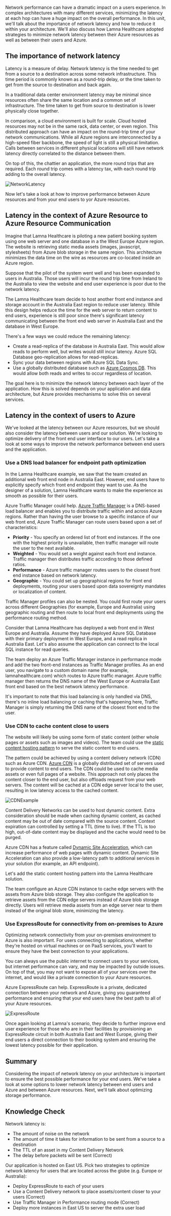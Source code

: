 Network performance can have a dramatic impact on a users experience. In complex architectures with many different services, minimizing the latency at each hop can have a huge impact on the overall performance. In this unit, we'll talk about the importance of network latency and how to reduce it within your architecture. We'll also discuss how Lamna Healthcare adopted strategies to minimize network latency between their Azure resources as well as between their users and Azure.

## The importance of network latency

Latency is a measure of delay. Network latency is the time needed to get from a source to a destination across some network infrastructure. This time period is commonly known as a round-trip delay, or the time taken to get from the source to destination and back again.

In a traditional data center environment latency may be minimal since resources often share the same location and a common set of infrastructure. The time taken to get from source to destination is lower physically close together.

In comparison, a cloud environment is built for scale. Cloud hosted resources may not be in the same rack, data center, or even region. This distributed approach can have an impact on the round-trip time of your network communications. While all Azure regions are interconnected by a high-speed fiber backbone, the speed of light is still a physical limitation. Calls between services in different physical locations will still have network latency directly correlated to the distance between them.

On top of this, the chattier an application, the more round trips that are required. Each round trip comes with a latency tax, with each round trip adding to the overall latency.

![NetworkLatency](networkLatency.png)

Now let's take a look at how to improve performance between Azure resources and from your end users to yor Azure resources.

## Latency in the context of Azure Resource to Azure Resource Communication

Imagine that Lamna Healthcare is piloting a new patient booking system using one web server and one database in a the West Europe Azure region. The website is retrieving static media assets (images, javascript, stylesheets) from Azure blob storage in the same region. This architecture minimizes the data time on the wire as resources are co-located inside an Azure region.

Suppose that the pilot of the system went well and has been expanded to users in Australia. Those users will incur the round trip time from Ireland to the Australia to view the website and end user experience is poor due to the network latency.

The Lamna Healthcare team decide to host another front end instance and storage account in the Australia East region to reduce user latency. While this design helps reduce the time for the web server to return content to end users, experience is still poor since there's significant latency communicating between the front end web server in Australia East and the database in West Europe.

There's a few ways we could reduce the remaining latency:

* Create a read-replica of the database in Australia East. This would allow reads to perform well, but writes would still incur latency. Azure SQL Database geo-replication allows for read-replicas.
* Sync your data between regions with Azure SQL Data Sync.
* Use a globally distributed database such as [Azure Cosmos DB][azure-cosmosdb]. This would allow both reads and writes to occur regardless of location.

The goal here is to minimize the network latency between each layer of the application. How this is solved depends on your application and data architecture, but Azure provides mechanisms to solve this on several services.

## Latency in the context of users to Azure

We've looked at the latency between our Azure resources, but we should also consider the latency between users and our solution. We're looking to optimize delivery of the front end user interface to our users. Let's take a look at some ways to improve the network performance between end users and the application.

### Use a DNS load balancer for endpoint path optimization

In the Lamna Healthcare example, we saw that the team created an additional web front end node in Australia East. However, end users have to explicitly specify which front end endpoint they want to use. As the designer of a solution, Lamna Healthcare wants to make the experience as smooth as possible for their users.

Azure Traffic Manager could help. [Azure Traffic Manager][azure-traffic-manager] is a DNS-based load balancer and enables you to distribute traffic within and across Azure regions. Rather than having the user browse to a specific instance of our web front end, Azure Traffic Manager can route users based upon a set of characteristics:

* **Priority** - You specify an ordered list of front end instances. If the one with the highest priority is unavailable, then traffic manager will route the user to the next available.
* **Weighted** - You would set a weight against each front end instance. Traffic manager then distributes traffic according to those defined ratios.
* **Performance** - Azure traffic manager routes users to the closest front end instance based on network latency.
* **Geographic** - You could set up geographical regions for front end deployments, routing your users based upon data sovereignty mandates or localization of content.

Traffic Manager profiles can also be nested. You could first route your users across different Geographies (for example, Europe and Australia) using geographic routing and then route to local front end deployments using the performance routing method.

Consider that Lamna Healthcare has deployed a web front end in West Europe and Australia. Assume they have deployed Azure SQL Database with their primary deployment in West Europe, and a read replica in Australia East. Let's also assume the application can connect to the local SQL instance for read queries.

The team deploy an Azure Traffic Manager instance in performance mode and add the two front-end instances as Traffic Manager profiles. As an end user, you navigate to a custom domain name (for example, lamnahealthcare.com) which routes to Azure traffic manager. Azure traffic manager then returns the DNS name of the West Europe or Australia East front end based on the best network latency performance.

It's important to note that this load balancing is only handled via DNS, there's no inline load balancing or caching that's happening here, Traffic Manager is simply returning the DNS name of the closest front end to the user.

### Use CDN to cache content close to users

The website will likely be using some form of static content (either whole pages or assets such as images and videos). The team could use the [static content hosting pattern][static-content-hosting-pattern] to serve the static content to end users.

The pattern could be achieved by using a content delivery network (CDN) such as Azure CDN. [Azure CDN][azure-cdn] is a globally distributed set of servers used to provide content to end users. The CDN could be used to cache media assets or even full pages of a website. This approach not only places the content closer to the end user, but also offloads request from your web servers. The content will be cached at a CDN edge server local to the user, resulting in low latency access to the cached content.

![CDNExample](cdnSketch.png)

Content Delivery Networks can be used to host dynamic content. Extra consideration should be made when caching dynamic content, as cached content may be out of date compared with the source content. Context expiration can controlled by setting a TTL (time to live). If the TTL is too high, out-of-date content may be displayed and the cache would need to be purged.

Azure CDN has a feature called [Dynamic Site Acceleration][azure-cdn-dynamic-site-acceleration], which can increase performance of web pages with dynamic content. Dynamic Site Acceleration can also provide a low-latency path to additional services in your solution (for example, an API endpoint).

Let's add the static content hosting pattern into the Lamna Healthcare solution.

The team configure an Azure CDN instance to cache edge servers with the assets from Azure blob storage. They also configure the application to retrieve assets from the CDN edge servers instead of Azure blob storage directly. Users will retrieve media assets from an edge server near to them instead of the original blob store, minimizing the latency.

### Use ExpressRoute for connectivity from on-premises to Azure

Optimizing network connectivity from your on-premises environment to Azure is also important. For users connecting to applications, whether they're hosted on virtual machines or on PaaS services, you'll want to ensure they have the best connection to your applications. 

You can always use the public internet to connect users to your services, but internet performance can vary, and may be impacted by outside issues. On top of that, you may not want to expose all of your services over the internet, and would like a private connection to your Azure resources.

Azure ExpressRoute can help. ExpressRoute is a private, dedicated connection between your network and Azure, giving you guaranteed performance and ensuring that your end users have the best path to all of your Azure resources.

![ExpressRoute](expressroute-connection-overview.png)


Once again looking at Lamna's scenario, they decide to further improve end user experience for those who are in their facilities by provisioning an ExpressRoute circuit in both Australia East and West Europe, giving their end users a direct connection to their booking system and ensuring the lowest latency possible for their application.

## Summary

Considering the impact of network latency on your architecture is important to ensure the best possible performance for your end users. We've take a look at some options to lower network latency between end users and Azure and between Azure resources. Next, we'll talk about optimizing storage performance.

## Knowledge Check

Network latency is:

* The amount of noise on the network
* The amount of time it takes for information to be sent from a source to a destination
* The TTL of an asset in my Content Delivery Network
* The delay before packets will be sent (Correct)

Our application is hosted on East US. Pick two strategies to optimize network latency for users that are located across the globe (e.g. Europe or Australia):

* Deploy ExpressRoute to each of your users
* Use a Content Delivery network to place assets/content closer to your users (Correct)
* Use Traffic Manager in Performance routing mode (Correct)
* Deploy more instances in East US to server the extra user load

<!-- links -->
[azure-cdn]: https://docs.microsoft.com/en-us/azure/cdn/cdn-overview
[azure-cdn-dynamic-site-acceleration]: https://docs.microsoft.com/en-us/azure/cdn/cdn-dynamic-site-acceleration
[azure-cosmosdb]: https://docs.microsoft.com/en-us/azure/cosmos-db/
[azure-cosmosdb-global-distribution]: https://docs.microsoft.com/en-us/azure/cosmos-db/distribute-data-globally
[azure-sql-db]: https://docs.microsoft.com/en-us/azure/sql-database/
[azure-sql-db-activegeoreplication]: https://docs.microsoft.com/en-us/azure/sql-database/sql-database-geo-replication-overview

[azure-regions]: https://azure.microsoft.com/en-gb/global-infrastructure/regions/

[azure-traffic-manager]: https://docs.microsoft.com/en-us/azure/traffic-manager/traffic-manager-overview
[cqrs-pattern]: https://docs.microsoft.com/en-us/azure/architecture/patterns/cqrs
[retry-guidance-services]: https://docs.microsoft.com/en-us/azure/architecture/best-practices/retry-service-specific
[retry-pattern]: https://docs.microsoft.com/en-us/azure/architecture/patterns/retry
[sharding]: https://docs.microsoft.com/en-us/azure/architecture/patterns/sharding
[static-content-hosting-pattern]: https://docs.microsoft.com/en-us/azure/architecture/patterns/static-content-hosting
[transient-faults]: https://docs.microsoft.com/en-us/azure/architecture/best-practices/transient-faults
